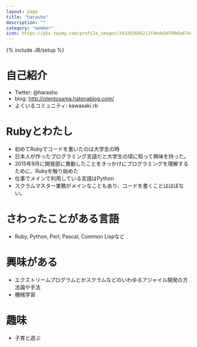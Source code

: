 ```yaml
---
layout: page
title: "harasho"
description: ""
category: "member"
icon: https://pbs.twimg.com/profile_images/3432656052/2f4bde54700da674c243b1ac88432ce9_400x400.png
---
```

{% include JB/setup %}

# 自己紹介
- Twtter: @harasho
- blog: http://otentosama.hatenablog.com/
- よくいるコミュニティ: kawasaki.rb

# Rubyとわたし
- 初めてRubyでコードを書いたのは大学生の時
- 日本人が作ったプログラミング言語だと大学生の頃に知って興味を持った。
- 2015年9月に開発部に異動したことをきっかけにプログラミングを理解するために、Rubyを触り始めた
- 仕事でメインで利用している言語はPython
- スクラムマスター業務がメインなこともあり、コードを書くことはほぼない。

# さわったことがある言語
- Ruby, Python, Perl, Pascal, Common Lispなど

# 興味がある
- エクストリームプログラムとかスクラムなどのいわゆるアジャイル開発の方法論や手法
- 機械学習

# 趣味
- 子育と遊ぶ
